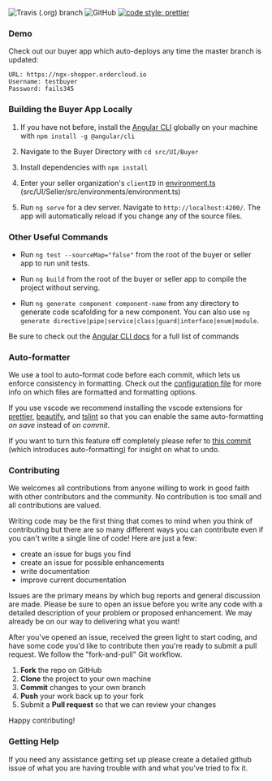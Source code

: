 ![Travis (.org) branch](https://img.shields.io/travis/ordercloud-api/ngx-shopper/master.svg?style=flat-square)
![GitHub](https://img.shields.io/github/license/mashape/apistatus.svg?style=flat-square)
[![code style: prettier](https://img.shields.io/badge/code_style-prettier-ff69b4.svg?style=flat-square)](https://github.com/prettier/prettier)

### Demo

Check out our buyer app which auto-deploys any time the master branch is updated:

```
URL: https://ngx-shopper.ordercloud.io
Username: testbuyer
Password: fails345
```

### Building the Buyer App Locally

1.  If you have not before, install the [Angular CLI](https://github.com/angular/angular-cli/wiki) globally on your machine with `npm install -g @angular/cli`

2.  Navigate to the Buyer Directory with `cd src/UI/Buyer`

3.  Install dependencies with `npm install`

4.  Enter your seller organization's `clientID` in [environment.ts](src/UI/Seller/src/environments/environment.ts) (src/UI/Seller/src/environments/environment.ts)

5.  Run `ng serve` for a dev server. Navigate to `http://localhost:4200/`. The app will automatically reload if you change any of the source files.

### Other Useful Commands

- Run `ng test --sourceMap="false"` from the root of the buyer or seller app to run unit tests.

- Run `ng build` from the root of the buyer or seller app to compile the project without serving.

- Run `ng generate component component-name` from any directory to generate code scafolding for a new component. You can also use `ng generate directive|pipe|service|class|guard|interface|enum|module`.

Be sure to check out the [Angular CLI docs](https://github.com/angular/angular-cli) for a full list of commands

### Auto-formatter

We use a tool to auto-format code before each commit, which lets us enforce consistency in formatting. Check out the [configuration file](./../lint-staged.config.js) for more info on which files are formatted and formatting options.

If you use vscode we recommend installing the vscode extensions for [prettier](https://marketplace.visualstudio.com/items?itemName=esbenp.prettier-vscode), [beautify](https://marketplace.visualstudio.com/items?itemName=HookyQR.beautify), and [tslint](https://marketplace.visualstudio.com/items?itemName=eg2.tslint) so that you can enable the same auto-formatting _on save_ instead of _on commit_.

If you want to turn this feature off completely please refer to [this commit](https://github.com/ordercloud-api/ngx-shopper/commit/af05cccbddb34e9457c04ba225cf68c074b9c5d3) (which introduces auto-formatting) for insight on what to undo.

### Contributing

We welcomes all contributions from anyone willing to work in good faith with other contributors and the community. No contribution is too small and all contributions are valued.

Writing code may be the first thing that comes to mind when you think of contributing but there are so many different ways you can contribute even if you can't write a single line of code! Here are just a few:

- create an issue for bugs you find
- create an issue for possible enhancements
- write documentation
- improve current documentation

Issues are the primary means by which bug reports and general discussion are made. Please be sure to open an issue before you write any code with a detailed description of your problem or proposed enhancement. We may already be on our way to delivering what you want!

After you've opened an issue, received the green light to start coding, and have some code you'd like to contribute then you're ready to submit a pull request. We follow the "fork-and-pull" Git workflow.

1.  **Fork** the repo on GitHub
2.  **Clone** the project to your own machine
3.  **Commit** changes to your own branch
4.  **Push** your work back up to your fork
5.  Submit a **Pull request** so that we can review your changes

Happy contributing!

### Getting Help

If you need any assistance getting set up please create a detailed github issue of what you are having trouble with and what you've tried to fix it.
